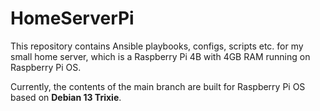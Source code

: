 # HomeServerPi

This repository contains Ansible playbooks, configs, scripts etc. for my small home server, which is a Raspberry Pi 4B with 4GB RAM running on Raspberry Pi OS.

Currently, the contents of the main branch are built for Raspberry Pi OS based on **Debian 13 Trixie**.
